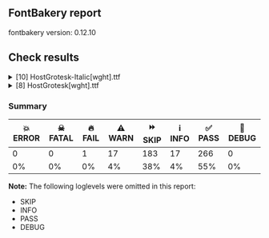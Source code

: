## FontBakery report

fontbakery version: 0.12.10





## Check results



<details><summary>[10] HostGrotesk-Italic[wght].ttf</summary>
<div>
<details>
    <summary>🔥 <b>FAIL</b> Combined length of family and style must not exceed 32 characters. <a href="https://fontbakery.readthedocs.io/en/stable/fontbakery/checks/googlefonts.name.html#"></a></summary>
    <div>







* 🔥 **FAIL** <p>Variable font instance name 'Host Grotesk Light SemiBold Italic' formed by space-separated concatenation of font family name (nameID 1) and instance subfamily nameID 272 exceeds 32 characters.</p>
<p>This has been found to cause shaping issues for some accented letters in Microsoft Word on Windows 10 and 11.</p>
 [code: instance-too-long]



* 🔥 **FAIL** <p>Variable font instance name 'Host Grotesk Light SemiBold Italic' formed by space-separated concatenation of font family name (nameID 1) and instance subfamily nameID 272 exceeds 32 characters.</p>
<p>This has been found to cause shaping issues for some accented letters in Microsoft Word on Windows 10 and 11.</p>
 [code: instance-too-long]



* 🔥 **FAIL** <p>Variable font instance name 'Host Grotesk Light ExtraBold Italic' formed by space-separated concatenation of font family name (nameID 1) and instance subfamily nameID 276 exceeds 32 characters.</p>
<p>This has been found to cause shaping issues for some accented letters in Microsoft Word on Windows 10 and 11.</p>
 [code: instance-too-long]



* 🔥 **FAIL** <p>Variable font instance name 'Host Grotesk Light ExtraBold Italic' formed by space-separated concatenation of font family name (nameID 1) and instance subfamily nameID 276 exceeds 32 characters.</p>
<p>This has been found to cause shaping issues for some accented letters in Microsoft Word on Windows 10 and 11.</p>
 [code: instance-too-long]



</div>
</details>

<details>
    <summary>⚠️ <b>WARN</b> Does the font contain a soft hyphen? <a href="https://fontbakery.readthedocs.io/en/stable/fontbakery/checks/universal.glyphset.html#"></a></summary>
    <div>







* ⚠️ **WARN** <p>This font has a 'Soft Hyphen' character.</p>
 [code: softhyphen]



</div>
</details>

<details>
    <summary>⚠️ <b>WARN</b> Check font contains no unreachable glyphs <a href="https://fontbakery.readthedocs.io/en/stable/fontbakery/checks/universal.glyphset.html#"></a></summary>
    <div>







* ⚠️ **WARN** <p>The following glyphs could not be reached by codepoint or substitution rules:</p>
<pre><code>- uni01CE.ss02

- uni030C.narrow
</code></pre>
 [code: unreachable-glyphs]



</div>
</details>

<details>
    <summary>⚠️ <b>WARN</b> Validate size, and resolution of article images, and ensure article page has minimum length and includes visual assets. <a href="https://fontbakery.readthedocs.io/en/stable/fontbakery/checks/googlefonts.article.html#"></a></summary>
    <div>







* ⚠️ **WARN** <p>Family metadata at fonts/variable does not have an article.</p>
 [code: lacks-article]



</div>
</details>

<details>
    <summary>⚠️ <b>WARN</b> Check for codepoints not covered by METADATA subsets. <a href="https://fontbakery.readthedocs.io/en/stable/fontbakery/checks/googlefonts.subsets.html#"></a></summary>
    <div>







* ⚠️ **WARN** <p>The following codepoints supported by the font are not covered by
any subsets defined in the font's metadata file, and will never
be served. You can solve this by either manually adding additional
subset declarations to METADATA.pb, or by editing the glyphset
definitions.</p>
<ul>
<li>U+02C7 CARON: try adding one of: tifinagh, canadian-aboriginal, yi</li>
<li>U+02D8 BREVE: try adding one of: canadian-aboriginal, yi</li>
<li>U+02D9 DOT ABOVE: try adding one of: canadian-aboriginal, yi</li>
<li>U+02DB OGONEK: try adding one of: canadian-aboriginal, yi</li>
<li>U+02DD DOUBLE ACUTE ACCENT: not included in any glyphset definition</li>
<li>U+0302 COMBINING CIRCUMFLEX ACCENT: try adding one of: tifinagh, cherokee, coptic, math</li>
<li>U+0306 COMBINING BREVE: try adding one of: tifinagh, old-permic</li>
<li>U+0307 COMBINING DOT ABOVE: try adding one of: canadian-aboriginal, tifinagh, coptic, malayalam, math, syriac, old-permic, tai-le</li>
<li>U+030A COMBINING RING ABOVE: try adding syriac</li>
<li>U+030B COMBINING DOUBLE ACUTE ACCENT: try adding one of: cherokee, osage</li>
<li>U+030C COMBINING CARON: try adding one of: cherokee, tai-le</li>
<li>U+0312 COMBINING TURNED COMMA ABOVE: not included in any glyphset definition</li>
<li>U+0326 COMBINING COMMA BELOW: not included in any glyphset definition</li>
<li>U+0327 COMBINING CEDILLA: not included in any glyphset definition</li>
<li>U+0328 COMBINING OGONEK: not included in any glyphset definition</li>
<li>U+03C0 GREEK SMALL LETTER PI: try adding one of: yi, math, greek</li>
<li>U+1EBC LATIN CAPITAL LETTER E WITH TILDE: try adding vietnamese</li>
<li>U+1EBD LATIN SMALL LETTER E WITH TILDE: try adding vietnamese</li>
<li>U+2021 DOUBLE DAGGER: try adding adlam</li>
<li>U+2030 PER MILLE SIGN: try adding adlam</li>
<li>U+2126 OHM SIGN: not included in any glyphset definition</li>
<li>U+212E ESTIMATED SYMBOL: not included in any glyphset definition</li>
<li>U+2190 LEFTWARDS ARROW: try adding one of: symbols, math</li>
<li>U+2192 RIGHTWARDS ARROW: try adding one of: symbols, math</li>
<li>U+2194 LEFT RIGHT ARROW: try adding one of: symbols, math</li>
<li>U+2195 UP DOWN ARROW: try adding one of: symbols, math</li>
<li>U+2196 NORTH WEST ARROW: try adding one of: symbols, math</li>
<li>U+2197 NORTH EAST ARROW: try adding one of: symbols, math</li>
<li>U+2198 SOUTH EAST ARROW: try adding one of: symbols, math</li>
<li>U+2199 SOUTH WEST ARROW: try adding one of: symbols, math</li>
<li>U+2202 PARTIAL DIFFERENTIAL: try adding math</li>
<li>U+2206 INCREMENT: try adding math</li>
<li>U+220F N-ARY PRODUCT: try adding math</li>
<li>U+2211 N-ARY SUMMATION: try adding math</li>
<li>U+221A SQUARE ROOT: try adding math</li>
<li>U+221E INFINITY: try adding math</li>
<li>U+222B INTEGRAL: try adding math</li>
<li>U+2248 ALMOST EQUAL TO: try adding math</li>
<li>U+2260 NOT EQUAL TO: try adding math</li>
<li>U+2264 LESS-THAN OR EQUAL TO: try adding math</li>
<li>U+2265 GREATER-THAN OR EQUAL TO: try adding math</li>
<li>U+25CA LOZENGE: try adding one of: symbols, math</li>
<li>U+FB01 LATIN SMALL LIGATURE FI: not included in any glyphset definition</li>
<li>U+FB02 LATIN SMALL LIGATURE FL: not included in any glyphset definition</li>
</ul>
<p>Or you can add the above codepoints to one of the subsets supported by the font: <code>latin</code>, <code>latin-ext</code></p>
 [code: unreachable-subsetting]



</div>
</details>

<details>
    <summary>⚠️ <b>WARN</b> Ensure dotted circle glyph is present and can attach marks. <a href="https://fontbakery.readthedocs.io/en/stable/fontbakery/checks/shaping.html#"></a></summary>
    <div>







* ⚠️ **WARN** <p>No dotted circle glyph present</p>
 [code: missing-dotted-circle]



</div>
</details>

<details>
    <summary>⚠️ <b>WARN</b> Ensure soft_dotted characters lose their dot when combined with marks that replace the dot. <a href="https://fontbakery.readthedocs.io/en/stable/fontbakery/checks/shaping.html#"></a></summary>
    <div>







* ⚠️ **WARN** <p>The dot of soft dotted characters used in orthographies <em>must</em> disappear in the following strings: į̀ į́ į̂ į̃ į̄ į̌</p>
<p>The dot of soft dotted characters <em>should</em> disappear in other cases, for example: į̆ į̇ į̈ į̊ į̋ į̒</p>
<p>Your font fully covers the following languages that require the soft-dotted feature: Dutch (Latn, 31,709,104 speakers), Lithuanian (Latn, 2,357,094 speakers).</p>
<p>Your font does <em>not</em> cover the following languages that require the soft-dotted feature: Fur (Latn, 1,230,163 speakers), Nateni (Latn, 100,000 speakers), Gulay (Latn, 250,478 speakers), Igbo (Latn, 27,823,640 speakers), Vute (Latn, 21,000 speakers), Dii (Latn, 71,000 speakers), Southern Kisi (Latn, 360,000 speakers), Cicipu (Latn, 44,000 speakers), Zapotec (Latn, 490,000 speakers), Bafut (Latn, 158,146 speakers), Ngbaka (Latn, 1,020,000 speakers), Ma’di (Latn, 584,000 speakers), Ekpeye (Latn, 226,000 speakers), Ukrainian (Cyrl, 29,273,587 speakers), Avokaya (Latn, 100,000 speakers), Navajo (Latn, 166,319 speakers), Basaa (Latn, 332,940 speakers), Makaa (Latn, 221,000 speakers), Bete-Bendi (Latn, 100,000 speakers), Sar (Latn, 500,000 speakers), Kpelle, Guinea (Latn, 622,000 speakers), Koonzime (Latn, 40,000 speakers), Kom (Latn, 360,685 speakers), Dan (Latn, 1,099,244 speakers), Mfumte (Latn, 79,000 speakers), Yala (Latn, 200,000 speakers), Mundani (Latn, 34,000 speakers), South Central Banda (Latn, 244,000 speakers), Aghem (Latn, 38,843 speakers), Ejagham (Latn, 120,000 speakers), Ijo, Southeast (Latn, 2,471,000 speakers), Ebira (Latn, 2,200,000 speakers), Belarusian (Cyrl, 10,064,517 speakers), Nzakara (Latn, 50,000 speakers), Mango (Latn, 77,000 speakers), Lugbara (Latn, 2,200,000 speakers).</p>
 [code: soft-dotted]



</div>
</details>

<details>
    <summary>⚠️ <b>WARN</b> Are there any misaligned on-curve points? <a href="https://fontbakery.readthedocs.io/en/stable/fontbakery/checks/outline.html#"></a></summary>
    <div>







* ⚠️ **WARN** <p>The following glyphs have on-curve points which have potentially incorrect y coordinates:</p>
<pre><code>* Iogonek (U+012E): X=118.0,Y=1.0 (should be at baseline 0?)

* cdotaccent (U+010B): X=294.0,Y=701.0 (should be at cap-height 700?)

* cdotaccent (U+010B): X=395.0,Y=701.0 (should be at cap-height 700?)

* uni0123 (U+0123): X=343.0,Y=702.0 (should be at cap-height 700?)

* uni0312 (U+0312): X=85.0,Y=702.0 (should be at cap-height 700?)

* fi (U+FB01): X=458.0,Y=702.0 (should be at cap-height 700?)

* fi (U+FB01): X=560.0,Y=702.0 (should be at cap-height 700?)
</code></pre>
 [code: found-misalignments]



</div>
</details>

<details>
    <summary>⚠️ <b>WARN</b> Is there kerning info for non-ligated sequences? <a href="https://fontbakery.readthedocs.io/en/stable/fontbakery/checks/googlefonts.gpos.html#"></a></summary>
    <div>







* ⚠️ **WARN** <p>GPOS table lacks kerning info for the following non-ligated sequences:</p>
<pre><code>- f + i

- f + l
</code></pre>
 [code: lacks-kern-info]



</div>
</details>

<details>
    <summary>⚠️ <b>WARN</b> Are there caret positions declared for every ligature? <a href="https://fontbakery.readthedocs.io/en/stable/fontbakery/checks/googlefonts.gdef.html#"></a></summary>
    <div>







* ⚠️ **WARN** <p>This font lacks caret position values for ligature glyphs on its GDEF table.</p>
 [code: lacks-caret-pos]



</div>
</details>
</div>
</details>

<details><summary>[8] HostGrotesk[wght].ttf</summary>
<div>
<details>
    <summary>⚠️ <b>WARN</b> Check font contains no unreachable glyphs <a href="https://fontbakery.readthedocs.io/en/stable/fontbakery/checks/universal.glyphset.html#"></a></summary>
    <div>







* ⚠️ **WARN** <p>The following glyphs could not be reached by codepoint or substitution rules:</p>
<pre><code>- uni030C.narrow
</code></pre>
 [code: unreachable-glyphs]



</div>
</details>

<details>
    <summary>⚠️ <b>WARN</b> Validate size, and resolution of article images, and ensure article page has minimum length and includes visual assets. <a href="https://fontbakery.readthedocs.io/en/stable/fontbakery/checks/googlefonts.article.html#"></a></summary>
    <div>







* ⚠️ **WARN** <p>Family metadata at fonts/variable does not have an article.</p>
 [code: lacks-article]



</div>
</details>

<details>
    <summary>⚠️ <b>WARN</b> Check for codepoints not covered by METADATA subsets. <a href="https://fontbakery.readthedocs.io/en/stable/fontbakery/checks/googlefonts.subsets.html#"></a></summary>
    <div>







* ⚠️ **WARN** <p>The following codepoints supported by the font are not covered by
any subsets defined in the font's metadata file, and will never
be served. You can solve this by either manually adding additional
subset declarations to METADATA.pb, or by editing the glyphset
definitions.</p>
<ul>
<li>U+02C7 CARON: try adding one of: tifinagh, canadian-aboriginal, yi</li>
<li>U+02D8 BREVE: try adding one of: canadian-aboriginal, yi</li>
<li>U+02D9 DOT ABOVE: try adding one of: canadian-aboriginal, yi</li>
<li>U+02DB OGONEK: try adding one of: canadian-aboriginal, yi</li>
<li>U+02DD DOUBLE ACUTE ACCENT: not included in any glyphset definition</li>
<li>U+0302 COMBINING CIRCUMFLEX ACCENT: try adding one of: tifinagh, cherokee, coptic, math</li>
<li>U+0306 COMBINING BREVE: try adding one of: tifinagh, old-permic</li>
<li>U+0307 COMBINING DOT ABOVE: try adding one of: canadian-aboriginal, tifinagh, coptic, malayalam, math, syriac, old-permic, tai-le</li>
<li>U+030A COMBINING RING ABOVE: try adding syriac</li>
<li>U+030B COMBINING DOUBLE ACUTE ACCENT: try adding one of: cherokee, osage</li>
<li>U+030C COMBINING CARON: try adding one of: cherokee, tai-le</li>
<li>U+0312 COMBINING TURNED COMMA ABOVE: not included in any glyphset definition</li>
<li>U+0326 COMBINING COMMA BELOW: not included in any glyphset definition</li>
<li>U+0327 COMBINING CEDILLA: not included in any glyphset definition</li>
<li>U+0328 COMBINING OGONEK: not included in any glyphset definition</li>
<li>U+03C0 GREEK SMALL LETTER PI: try adding one of: yi, math, greek</li>
<li>U+1EBC LATIN CAPITAL LETTER E WITH TILDE: try adding vietnamese</li>
<li>U+1EBD LATIN SMALL LETTER E WITH TILDE: try adding vietnamese</li>
<li>U+2021 DOUBLE DAGGER: try adding adlam</li>
<li>U+2030 PER MILLE SIGN: try adding adlam</li>
<li>U+2126 OHM SIGN: not included in any glyphset definition</li>
<li>U+212E ESTIMATED SYMBOL: not included in any glyphset definition</li>
<li>U+2190 LEFTWARDS ARROW: try adding one of: symbols, math</li>
<li>U+2192 RIGHTWARDS ARROW: try adding one of: symbols, math</li>
<li>U+2194 LEFT RIGHT ARROW: try adding one of: symbols, math</li>
<li>U+2195 UP DOWN ARROW: try adding one of: symbols, math</li>
<li>U+2196 NORTH WEST ARROW: try adding one of: symbols, math</li>
<li>U+2197 NORTH EAST ARROW: try adding one of: symbols, math</li>
<li>U+2198 SOUTH EAST ARROW: try adding one of: symbols, math</li>
<li>U+2199 SOUTH WEST ARROW: try adding one of: symbols, math</li>
<li>U+2202 PARTIAL DIFFERENTIAL: try adding math</li>
<li>U+2206 INCREMENT: try adding math</li>
<li>U+220F N-ARY PRODUCT: try adding math</li>
<li>U+2211 N-ARY SUMMATION: try adding math</li>
<li>U+221A SQUARE ROOT: try adding math</li>
<li>U+221E INFINITY: try adding math</li>
<li>U+222B INTEGRAL: try adding math</li>
<li>U+2248 ALMOST EQUAL TO: try adding math</li>
<li>U+2260 NOT EQUAL TO: try adding math</li>
<li>U+2264 LESS-THAN OR EQUAL TO: try adding math</li>
<li>U+2265 GREATER-THAN OR EQUAL TO: try adding math</li>
<li>U+25CA LOZENGE: try adding one of: symbols, math</li>
<li>U+FB01 LATIN SMALL LIGATURE FI: not included in any glyphset definition</li>
<li>U+FB02 LATIN SMALL LIGATURE FL: not included in any glyphset definition</li>
</ul>
<p>Or you can add the above codepoints to one of the subsets supported by the font: <code>latin</code>, <code>latin-ext</code></p>
 [code: unreachable-subsetting]



</div>
</details>

<details>
    <summary>⚠️ <b>WARN</b> Ensure dotted circle glyph is present and can attach marks. <a href="https://fontbakery.readthedocs.io/en/stable/fontbakery/checks/shaping.html#"></a></summary>
    <div>







* ⚠️ **WARN** <p>No dotted circle glyph present</p>
 [code: missing-dotted-circle]



</div>
</details>

<details>
    <summary>⚠️ <b>WARN</b> Ensure soft_dotted characters lose their dot when combined with marks that replace the dot. <a href="https://fontbakery.readthedocs.io/en/stable/fontbakery/checks/shaping.html#"></a></summary>
    <div>







* ⚠️ **WARN** <p>The dot of soft dotted characters used in orthographies <em>must</em> disappear in the following strings: į̀ į́ į̂ į̃ į̄ į̌</p>
<p>The dot of soft dotted characters <em>should</em> disappear in other cases, for example: į̆ į̇ į̈ į̊ į̋ į̒</p>
<p>Your font fully covers the following languages that require the soft-dotted feature: Dutch (Latn, 31,709,104 speakers), Lithuanian (Latn, 2,357,094 speakers).</p>
<p>Your font does <em>not</em> cover the following languages that require the soft-dotted feature: Fur (Latn, 1,230,163 speakers), Nateni (Latn, 100,000 speakers), Gulay (Latn, 250,478 speakers), Igbo (Latn, 27,823,640 speakers), Vute (Latn, 21,000 speakers), Dii (Latn, 71,000 speakers), Southern Kisi (Latn, 360,000 speakers), Cicipu (Latn, 44,000 speakers), Zapotec (Latn, 490,000 speakers), Bafut (Latn, 158,146 speakers), Ngbaka (Latn, 1,020,000 speakers), Ma’di (Latn, 584,000 speakers), Ekpeye (Latn, 226,000 speakers), Ukrainian (Cyrl, 29,273,587 speakers), Avokaya (Latn, 100,000 speakers), Navajo (Latn, 166,319 speakers), Basaa (Latn, 332,940 speakers), Makaa (Latn, 221,000 speakers), Bete-Bendi (Latn, 100,000 speakers), Sar (Latn, 500,000 speakers), Kpelle, Guinea (Latn, 622,000 speakers), Koonzime (Latn, 40,000 speakers), Kom (Latn, 360,685 speakers), Dan (Latn, 1,099,244 speakers), Mfumte (Latn, 79,000 speakers), Yala (Latn, 200,000 speakers), Mundani (Latn, 34,000 speakers), South Central Banda (Latn, 244,000 speakers), Aghem (Latn, 38,843 speakers), Ejagham (Latn, 120,000 speakers), Ijo, Southeast (Latn, 2,471,000 speakers), Ebira (Latn, 2,200,000 speakers), Belarusian (Cyrl, 10,064,517 speakers), Nzakara (Latn, 50,000 speakers), Mango (Latn, 77,000 speakers), Lugbara (Latn, 2,200,000 speakers).</p>
 [code: soft-dotted]



</div>
</details>

<details>
    <summary>⚠️ <b>WARN</b> Are there any misaligned on-curve points? <a href="https://fontbakery.readthedocs.io/en/stable/fontbakery/checks/outline.html#"></a></summary>
    <div>







* ⚠️ **WARN** <p>The following glyphs have on-curve points which have potentially incorrect y coordinates:</p>
<pre><code>* S (U+0053): X=205.0,Y=2.0 (should be at baseline 0?)

* S (U+0053): X=402.0,Y=0.5 (should be at baseline 0?)

* Sacute (U+015A): X=205.0,Y=2.0 (should be at baseline 0?)

* Sacute (U+015A): X=402.0,Y=0.5 (should be at baseline 0?)

* Scaron (U+0160): X=205.0,Y=2.0 (should be at baseline 0?)

* Scaron (U+0160): X=402.0,Y=0.5 (should be at baseline 0?)

* Scedilla (U+015E): X=205.0,Y=2.0 (should be at baseline 0?)

* Scedilla (U+015E): X=402.0,Y=0.5 (should be at baseline 0?)

* uni0218 (U+0218): X=205.0,Y=2.0 (should be at baseline 0?)

* uni0218 (U+0218): X=402.0,Y=0.5 (should be at baseline 0?)

* cdotaccent (U+010B): X=230.0,Y=701.0 (should be at cap-height 700?)

* cdotaccent (U+010B): X=330.0,Y=701.0 (should be at cap-height 700?)

* uni0123 (U+0123): X=287.5,Y=702.0 (should be at cap-height 700?)

* uni0312 (U+0312): X=-6.5,Y=702.0 (should be at cap-height 700?)

* fi (U+FB01): X=393.0,Y=702.0 (should be at cap-height 700?)

* fi (U+FB01): X=495.0,Y=702.0 (should be at cap-height 700?)

* dollar (U+0024): X=223.0,Y=2.0 (should be at baseline 0?)

* dollar (U+0024): X=420.0,Y=0.5 (should be at baseline 0?)
</code></pre>
 [code: found-misalignments]



</div>
</details>

<details>
    <summary>⚠️ <b>WARN</b> Is there kerning info for non-ligated sequences? <a href="https://fontbakery.readthedocs.io/en/stable/fontbakery/checks/googlefonts.gpos.html#"></a></summary>
    <div>







* ⚠️ **WARN** <p>GPOS table lacks kerning info for the following non-ligated sequences:</p>
<pre><code>- f + i

- f + l
</code></pre>
 [code: lacks-kern-info]



</div>
</details>

<details>
    <summary>⚠️ <b>WARN</b> Are there caret positions declared for every ligature? <a href="https://fontbakery.readthedocs.io/en/stable/fontbakery/checks/googlefonts.gdef.html#"></a></summary>
    <div>







* ⚠️ **WARN** <p>This font lacks caret position values for ligature glyphs on its GDEF table.</p>
 [code: lacks-caret-pos]



</div>
</details>
</div>
</details>




### Summary

| 💥 ERROR | ☠ FATAL | 🔥 FAIL | ⚠️ WARN | ⏩ SKIP | ℹ️ INFO | ✅ PASS | 🔎 DEBUG | 
| ---|---|---|---|---|---|---|---|
| 0 | 0 | 1 | 17 | 183 | 17 | 266 | 0 | 
| 0% | 0% | 0% | 4% | 38% | 4% | 55% | 0% | 



**Note:** The following loglevels were omitted in this report:


* SKIP
* INFO
* PASS
* DEBUG
